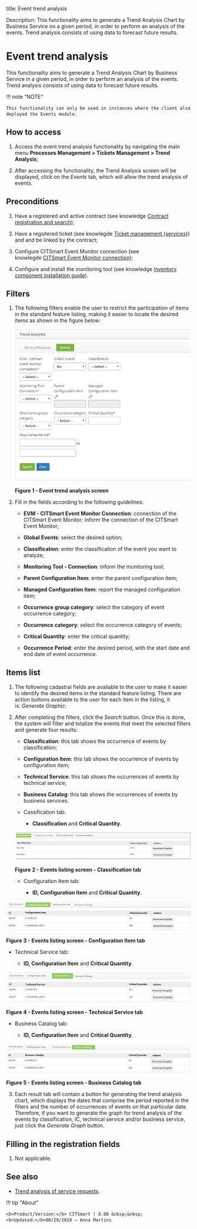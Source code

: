 title: Event trend analysis

Description: This functionality aims to generate a Trend Analysis Chart by Business Service on a given period, in order to perform an analysis of the events. Trend analysis consists of using data to forecast future results.

# Event trend analysis

This functionality aims to generate a Trend Analysis Chart by Business Service
in a given period, in order to perform an analysis of the events. Trend analysis
consists of using data to forecast future results.

!!! note "NOTE"

    This functionality can only be used in instances where the client also
    deployed the Events module.

How to access
-------------

1.  Access the event trend analysis functionality by navigating the main
    menu **Processes Management > Tickets Management > Trend Analysis**;

2.  After accessing the functionality, the Trend Analysis screen will be
    displayed, click on the *Events* tab, which will allow the trend analysis of
    events.

Preconditions
-------------

1.  Have a registered and active contract (see knowledge [Contract registration
    and search][1]);

2.  Have a regsitered ticket (see knowlegde [Ticket management
    (services)][2]) and and be linked by the contract;

3.  Configure CITSmart Event Monitor connection (see knowlegde [CITSmart Event
    Monitor connection][3]);

4.  Configure and install the monitoring tool (see knowledge [Inventory
    component installation guide][4]).

Filters
-------

1.  The following filters enable the user to restrict the participation of items
    in the standard feature listing, making it easier to locate the desired
    items as shown in the figure below:

    ![figure](images/event-trends-1.png)
    
    **Figure 1 - Event trend analysis screen**

2.  Fill in the fields according to the following guidelines:

    - **EVM - CITSmart Event Monitor Connection**: connection of the CITSmart Event Monitor: inform the connection of the
    CITSmart Event Monitor;

    - **Global Events**: select the desired option;

    - **Classification**: enter the classification of the event you want to analyze;

    - **Monitoring Tool - Connection**: inform the monitoring tool;

    - **Parent Configuration Item**: enter the parent configuration item;

    - **Managed Configuration Item**: report the managed configuration item;

    - **Occurrence group category**: select the category of event occurrence category;

    - **Occurrence category**: select the occurrence category of events;

    - **Critical Quantity**: enter the critical quantity;

    - **Occurrence Period**: enter the desired period, with the start date and end date of event occurrence.

Items list
----------

1.  The following cadastral fields are available to the user to make it easier
    to identify the desired items in the standard feature listing. There are
    action buttons available to the user for each item in the listing, it
    is: *Generate Graphic*;

2.  After completing the filters, click the *Search* button. Once this is done,
    the system will filter and totalize the events that meet the selected
    filters and generate four results:

    - **Classification**: this tab shows the occurrence of events by classification;

    - **Configuration Item**: this tab shows the occurrence of events by configuration item;

    - **Technical Service**: this tab shows the occurrences of events by technical service;

    - **Business Catalog**: this tab shows the occurrences of events by business services.

    - Cassification tab:

        -   **Classification** and **Critical Quantity**.

    ![figure](images/event-trends-2.png)
   
    **Figure 2 - Events listing screen - Classification tab**

    - Configuration Item tab:

        - **ID, Configuration Item** and **Critical Quantity**.

![figure](images/event-trends-3.png)
   
   **Figure 3 - Events listing screen - Configuration Item tab**

-   Technical Service tab:

    -   **ID, Configuration Item** and **Critical Quantity**.

   ![figure](images/event-trends-4.png)
   
   **Figure 4 - Events listing screen - Technical Service tab**

-   Business Catalog tab:

    -   **ID, Configuration Item** and **Critical Quantity**.

   ![figure](images/event-trends-5.png)
   
   **Figure 5 - Events listing screen - Business Catalog tab**

3.  Each result tab will contain a button for generating the trend analysis
    chart, which displays the dates that comprise the period reported in the
    filters and the number of occurrences of events on that particular date.
    Therefore, if you want to generate the graph for trend analysis of the
    events by classification, IC, technical service and/or business service,
    just click the *Generate Graph* button.

Filling in the registration fields
----------------------------------

1.  Not applicable.

See also
--------

-   [Trend analysis of service requests][5].


[1]:/en-us/citsmart-platform-7/additional-features/contract-management/use/register-contract.html
[2]:/en-us/citsmart-platform-7/processes/tickets/ticket-management.html
[3]:/en-us/citsmart-platform-7/additional-features/add-ons/event-monitor-connection.html
[4]:/en-us/citsmart-platform-7/get-started/inventory-installation.html
[5]:/en-us/citsmart-platform-7/processes/tickets/service-request-trends.html

!!! tip "About"

    <b>Product/Version:</b> CITSmart | 8.00 &nbsp;&nbsp;
    <b>Updated:</b>08/29/2019 – Anna Martins
